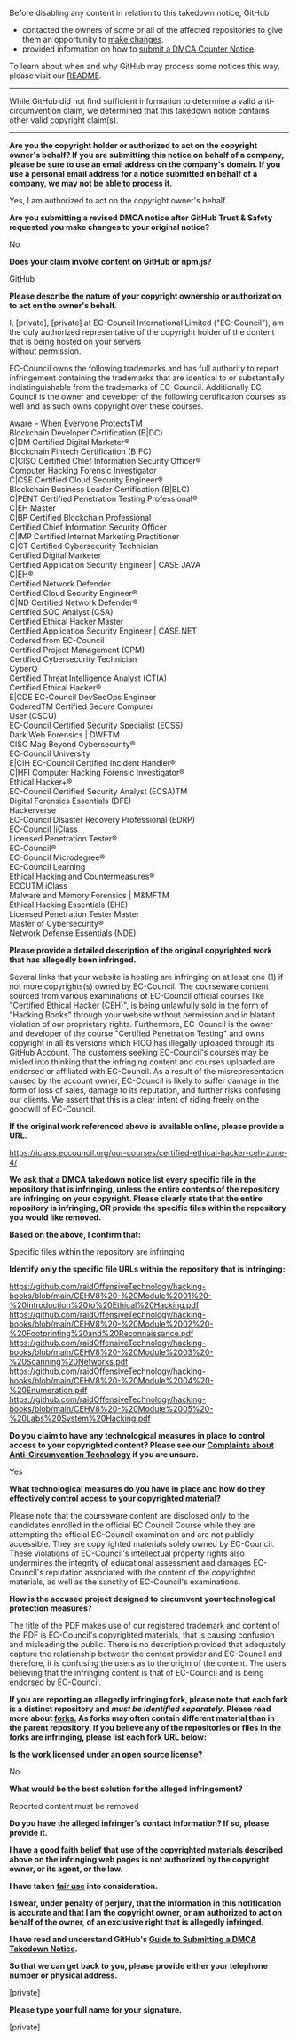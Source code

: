Before disabling any content in relation to this takedown notice, GitHub
- contacted the owners of some or all of the affected repositories to give them an opportunity to [make changes](https://docs.github.com/en/github/site-policy/dmca-takedown-policy#a-how-does-this-actually-work).
- provided information on how to [submit a DMCA Counter Notice](https://docs.github.com/en/articles/guide-to-submitting-a-dmca-counter-notice).

To learn about when and why GitHub may process some notices this way, please visit our [README](https://github.com/github/dmca/blob/master/README.md#anatomy-of-a-takedown-notice).

---

While GitHub did not find sufficient information to determine a valid anti-circumvention claim, we determined that this takedown notice contains other valid copyright claim(s).

---

**Are you the copyright holder or authorized to act on the copyright owner's behalf? If you are submitting this notice on behalf of a company, please be sure to use an email address on the company's domain. If you use a personal email address for a notice submitted on behalf of a company, we may not be able to process it.**  
  
Yes, I am authorized to act on the copyright owner's behalf.  
  
**Are you submitting a revised DMCA notice after GitHub Trust & Safety requested you make changes to your original notice?**  
  
No  
  
**Does your claim involve content on GitHub or npm.js?**  
  
GitHub  
  
**Please describe the nature of your copyright ownership or authorization to act on the owner's behalf.**  
  
I, [private], [private] at EC-Council International Limited ("EC-Council"), am the duly authorized representative of the copyright holder of the content that is being hosted on your servers  
without permission.  
  
EC-Council owns the following trademarks and has full authority to report infringement containing the trademarks that are identical to or substantially indistinguishable from the trademarks of EC-Council. Additionally EC-Council is the owner and developer of the following certification courses as well and as such owns copyright over these courses.  
  
Aware – When Everyone ProtectsTM  
Blockchain Developer Certification (B|DC)  
C|DM Certified Digital Marketer®  
Blockchain Fintech Certification (B|FC)  
C|CISO Certified Chief Information Security Officer®  
Computer Hacking Forensic Investigator  
C|CSE Certified Cloud Security Engineer®  
Blockchain Business Leader Certification (B|BLC)  
C|PENT Certified Penetration Testing Professional®  
C|EH Master  
C|BP Certified Blockchain Professional  
Certified Chief Information Security Officer  
C|IMP Certified Internet Marketing Practitioner  
C|CT Certified Cybersecurity Technician  
Certified Digital Marketer  
Certified Application Security Engineer | CASE JAVA  
C|EH®  
Certified Network Defender  
Certified Cloud Security Engineer®  
C|ND Certified Network Defender®  
Certified SOC Analyst (CSA)  
Certified Ethical Hacker Master  
Certified Application Security Engineer | CASE.NET  
Codered from EC-Council  
Certified Project Management (CPM)  
Certified Cybersecurity Technician  
CyberQ  
Certified Threat Intelligence Analyst (CTIA)  
Certified Ethical Hacker®  
E|CDE EC-Council DevSecOps Engineer  
CoderedTM Certified Secure Computer  
User (CSCU)  
EC-Council Certified Security Specialist (ECSS)  
Dark Web Forensics | DWFTM  
CISO Mag Beyond Cybersecurity®  
EC-Council University  
E|CIH EC-Council Certified Incident Handler®  
C|HFI Computer Hacking Forensic Investigator®  
Ethical Hacker+®  
EC-Council Certified Security Analyst (ECSA)TM  
Digital Forensics Essentials (DFE)  
Hackerverse  
EC-Council Disaster Recovery Professional (EDRP)  
EC-Council |iClass  
Licensed Penetration Tester®  
EC-Council®  
EC-Council Microdegree®  
EC-Council Learning  
Ethical Hacking and Countermeasures®  
ECCUTM iClass  
Malware and Memory Forensics | M&MFTM  
Ethical Hacking Essentials (EHE)  
Licensed Penetration Tester Master  
Master of Cybersecurity®  
Network Defense Essentials (NDE)  
  
**Please provide a detailed description of the original copyrighted work that has allegedly been infringed.**  
  
Several links that your website is hosting are infringing on at least one (1) if not more copyrights(s) owned by EC-Council. The courseware content sourced from various examinations of EC-Council official courses like "Certified Ethical Hacker (CEH)", is being unlawfully sold in the form of "Hacking Books" through your website without permission and in blatant violation of our proprietary rights. Furthermore, EC-Council is the owner and developer of the course "Certified Penetration Testing" and owns copyright in all its versions which PICO has illegally uploaded through its GitHub Account. The customers seeking EC-Council's courses may be misled into thinking that the infringing content and courses uploaded are endorsed or affiliated with EC-Council. As a result of the misrepresentation caused by the account owner, EC-Council is likely to suffer damage in the form of loss of sales, damage to its reputation, and further risks confusing our clients. We assert that this is a clear intent of riding freely on the goodwill of EC-Council.  
  
**If the original work referenced above is available online, please provide a URL.**  
  
https://iclass.eccouncil.org/our-courses/certified-ethical-hacker-ceh-zone-4/  
  
**We ask that a DMCA takedown notice list every specific file in the repository that is infringing, unless the entire contents of the repository are infringing on your copyright. Please clearly state that the entire repository is infringing, OR provide the specific files within the repository you would like removed.**  
  
**Based on the above, I confirm that:**  
  
Specific files within the repository are infringing  
  
**Identify only the specific file URLs within the repository that is infringing:**  
  
https://github.com/raidOffensiveTechnology/hacking-books/blob/main/CEHV8%20-%20Module%2001%20-%20Introduction%20to%20Ethical%20Hacking.pdf  
https://github.com/raidOffensiveTechnology/hacking-books/blob/main/CEHV8%20-%20Module%2002%20-%20Footprinting%20and%20Reconnaissance.pdf  
https://github.com/raidOffensiveTechnology/hacking-books/blob/main/CEHV8%20-%20Module%2003%20-%20Scanning%20Networks.pdf  
https://github.com/raidOffensiveTechnology/hacking-books/blob/main/CEHV8%20-%20Module%2004%20-%20Enumeration.pdf  
https://github.com/raidOffensiveTechnology/hacking-books/blob/main/CEHV8%20-%20Module%2005%20-%20Labs%20System%20Hacking.pdf  
  
**Do you claim to have any technological measures in place to control access to your copyrighted content? Please see our <a href="https://docs.github.com/articles/guide-to-submitting-a-dmca-takedown-notice#complaints-about-anti-circumvention-technology">Complaints about Anti-Circumvention Technology</a> if you are unsure.**  
  
Yes  
  
**What technological measures do you have in place and how do they effectively control access to your copyrighted material?**  
  
Please note that the courseware content are disclosed only to the candidates enrolled in the official EC­ Council Course while they are attempting the official EC-Council examination and are not publicly accessible. They are copyrighted materials solely owned by EC-Council. These violations of EC-Council's intellectual property rights also undermines the integrity of educational assessment and damages EC-Council's reputation associated with the content of the copyrighted materials, as well as the sanctity of EC-Council's examinations.  
  
**How is the accused project designed to circumvent your technological protection measures?**  
  
The title of the PDF makes use of our registered trademark and content of the PDF is EC-Council's copyrighted materials, that is causing confusion and misleading the public. There is no description provided that adequately capture the relationship between the content provider and EC-Council and therefore, it is confusing the users as to the origin of the content. The users believing that the infringing content is that of EC-Council and is being endorsed by EC-Council.  
  
**If you are reporting an allegedly infringing fork, please note that each fork is a distinct repository and <i>must be identified separately</i>. Please read more about <a href="https://docs.github.com/articles/dmca-takedown-policy#b-what-about-forks-or-whats-a-fork">forks.</a> As forks may often contain different material than in the parent repository, if you believe any of the repositories or files in the forks are infringing, please list each fork URL below:**  
  
**Is the work licensed under an open source license?**  
  
No  
  
**What would be the best solution for the alleged infringement?**  
  
Reported content must be removed  
  
**Do you have the alleged infringer’s contact information? If so, please provide it.**  
  
**I have a good faith belief that use of the copyrighted materials described above on the infringing web pages is not authorized by the copyright owner, or its agent, or the law.**  
  
**I have taken <a href="https://www.lumendatabase.org/topics/22">fair use</a> into consideration.**  
  
**I swear, under penalty of perjury, that the information in this notification is accurate and that I am the copyright owner, or am authorized to act on behalf of the owner, of an exclusive right that is allegedly infringed.**  
  
**I have read and understand GitHub's <a href="https://docs.github.com/articles/guide-to-submitting-a-dmca-takedown-notice/">Guide to Submitting a DMCA Takedown Notice</a>.**  
  
**So that we can get back to you, please provide either your telephone number or physical address.**  
  
[private]
  
**Please type your full name for your signature.**  
  
[private]
